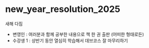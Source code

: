 # new_year_resolution_2025
새해 다짐
- 변영인 : 여러분과 함께 공부한 내용으로 책 한 권 출판 (어떠한 형태로든)
- 수강생 1 : 상반기 동안 열심히 학습해서 데브코스 잘 마무리하기